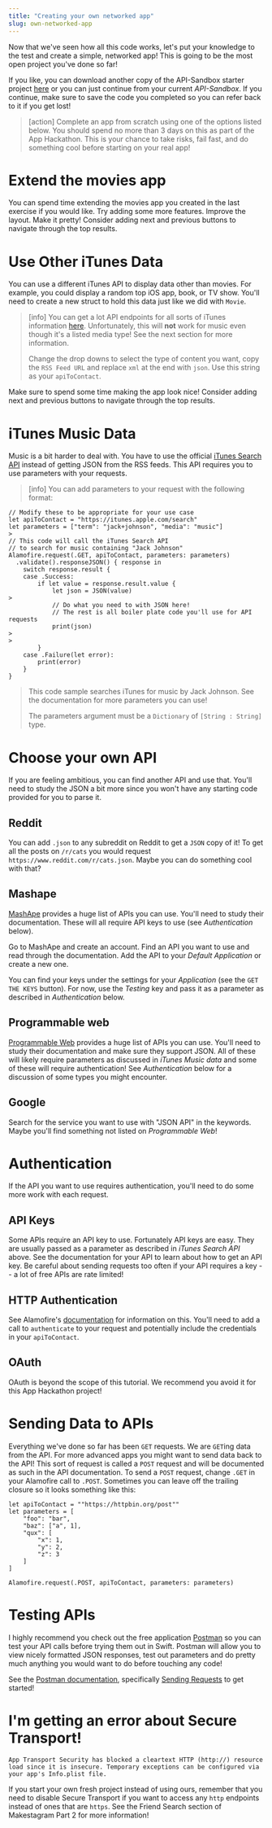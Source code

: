 ```yaml
---
title: "Creating your own networked app"
slug: own-networked-app
---
```


Now that we've seen how all this code works, let's put your knowledge to the test and create a simple, networked app! This is going to be the most open project you've done so far!

If you like, you can download another copy of the API-Sandbox starter project [here](https://github.com/MakeSchool-Tutorials/JSON-API-Swift-Starter/archive/master.zip) or you can just continue from your current _API-Sandbox_. If you continue, make sure to save the code you completed so you can refer back to it if you get lost!

> [action]
> Complete an app from scratch using one of the options listed below. You should spend no more than 3 days on this as part of the App Hackathon. This is your chance to take risks, fail fast, and do something cool before starting on your real app!

# Extend the movies app

You can spend time extending the movies app you created in the last exercise if you would like. Try adding some more features. Improve the layout. Make it pretty! Consider adding next and previous buttons to navigate through the top results.

# Use Other iTunes Data

You can use a different iTunes API to display data other than movies. For example, you could display a random top iOS app, book, or TV show. You'll need to create a new struct to hold this data just like we did with `Movie`.

> [info]
> You can get a lot API endpoints for all sorts of iTunes information [here](https://rss.itunes.apple.com/us/). Unfortunately, this will **not** work for music even though it's a listed media type! See the next section for more information.
>
> Change the drop downs to select the type of content you want, copy the `RSS Feed URL` and replace `xml` at the end with `json`. Use this string as your `apiToContact`.

Make sure to spend some time making the app look nice! Consider adding next and previous buttons to navigate through the top results.

# iTunes Music Data

Music is a bit harder to deal with. You have to use the official [iTunes Search API](https://affiliate.itunes.apple.com/resources/documentation/itunes-store-web-service-search-api/) instead of getting JSON from the RSS feeds. This API requires you to use parameters with your requests.

> [info]
> You can add parameters to your request with the following format:
>
```
// Modify these to be appropriate for your use case
let apiToContact = "https://itunes.apple.com/search"
let parameters = ["term": "jack+johnson", "media": "music"]
>
// This code will call the iTunes Search API
// to search for music containing "Jack Johnson"
Alamofire.request(.GET, apiToContact, parameters: parameters)
  .validate().responseJSON() { response in
    switch response.result {
    case .Success:
        if let value = response.result.value {
            let json = JSON(value)
>
            // Do what you need to with JSON here!
            // The rest is all boiler plate code you'll use for API requests
            print(json)
>
>
        }
    case .Failure(let error):
        print(error)
    }
}
```
>
> This code sample searches iTunes for music by Jack Johnson. See the documentation for more parameters you can use!
>
> The parameters argument must be a `Dictionary` of `[String : String]` type.

# Choose your own API

If you are feeling ambitious, you can find another API and use that. You'll need to study the JSON a bit more since you won't have any starting code provided for you to parse it.

## Reddit

You can add `.json` to any subreddit on Reddit to get a `JSON` copy of it! To get all the posts on `/r/cats` you would request `https://www.reddit.com/r/cats.json`. Maybe you can do something cool with that?

## Mashape

[MashApe](https://market.mashape.com/) provides a huge list of APIs you can use. You'll need to study their documentation. These will all require API keys to use (see _Authentication_ below).

Go to MashApe and create an account. Find an API you want to use and read through the documentation. Add the API to your _Default Application_ or create a new one.

You can find your keys under the settings for your _Application_ (see the `GET THE KEYS` button). For now, use the _Testing_ key and pass it as a parameter as described in _Authentication_ below.

## Programmable web

[Programmable Web](http://www.programmableweb.com/category/all/apis?data_format=21173) provides a huge list of APIs you can use. You'll need to study their documentation and make sure they support JSON. All of these will likely require parameters as discussed in _iTunes Music data_ and some of these will require authentication! See _Authentication_ below for a discussion of some types you might encounter.

## Google

Search for the service you want to use with "JSON API" in the keywords. Maybe you'll find something not listed on _Programmable Web_!

# Authentication

If the API you want to use requires authentication, you'll need to do some more work with each request.

## API Keys

Some APIs require an API key to use. Fortunately API keys are easy. They are usually passed as a parameter as described in _iTunes Search API_ above. See the documentation for your API to learn about how to get an API key. Be careful about sending requests too often if your API requires a key -- a lot of free APIs are rate limited! 

## HTTP Authentication

See Alamofire's [documentation](https://github.com/Alamofire/Alamofire#http-basic-authentication) for information on this. You'll need to add a call to `authenticate` to your request and potentially include the credentials in your `apiToContact`.

## OAuth

OAuth is beyond the scope of this tutorial. We recommend you avoid it for this App Hackathon project!

# Sending Data to APIs

Everything we've done so far has been `GET` requests. We are `GET`ing data from the API. For more advanced apps you might want to send data back to the API! This sort of request is called a `POST` request and will be documented as such in the API documentation. To send a `POST` request, change `.GET` in your Alamofire call to `.POST`. Sometimes you can leave off the trailing closure so it looks something like this:

```
let apiToContact = ""https://httpbin.org/post""
let parameters = [
    "foo": "bar",
    "baz": ["a", 1],
    "qux": [
        "x": 1,
        "y": 2,
        "z": 3
    ]
]

Alamofire.request(.POST, apiToContact, parameters: parameters)
```

# Testing APIs

I highly recommend you check out the free application [Postman](https://www.getpostman.com/apps) so you can test your API calls before trying them out in Swift. Postman will allow you to view nicely formatted JSON responses, test out parameters and do pretty much anything you would want to do before touching any code!

See the [Postman documentation](https://www.getpostman.com/docs), specifically [Sending Requests](https://www.getpostman.com/docs/requests) to get started!

# I'm getting an error about Secure Transport!

`App Transport Security has blocked a cleartext HTTP (http://) resource load since it is insecure. Temporary exceptions can be configured via your app's Info.plist file.`

If you start your own fresh project instead of using ours, remember that you need to disable Secure Transport if you want to access any `http` endpoints instead of ones that are `https`. See the Friend Search section of Makestagram Part 2 for more information!
